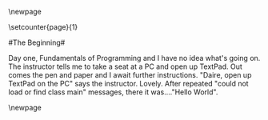 \newpage

\setcounter{page}{1}

#The Beginning#

Day one, Fundamentals of Programming and I have no idea what's going on. The instructor tells me
to take a seat at a PC and open up TextPad. Out comes the pen and paper and I await further
instructions. "Daire, open up TextPad on the PC" says the instructor. Lovely. After repeated
"could not load or find class main" messages, there it was...."Hello World".

\newpage

